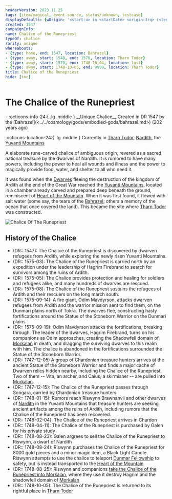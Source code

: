 ```yaml
---
headerVersion: 2023.11.25
tags: [item/magical, event-source, status/unknown, testcase]
displayDefaults: {wOrigin: '<start:u> in <startDate> <origin:3rq> (<length> ago)', dCurrent: ''}
created: 1547
campaignInfo:
name: Chalice of the Runepriest
typeOf: chalice
rarity: unique
whereabouts:
- {type: home, end: 1547, location: Bahrazel}
- {type: away, start: 1548, end: 1570, location: Tharn Todor}
- {type: away, start: 1570, end: 1748-10-04, location: lost}
- {type: away, start: 1748-10-05, end: 9999, location: Tharn Todor}
title: Chalice of the Runepriest
hide: [toc]
---
```


# The Chalice of the Runepriest
<div class="grid cards ext-narrow-margin ext-one-column" markdown>
- :octicons-info-24:{ .lg .middle } __Unique Chalice__  
   Created in DR 1547 by the [Bahrazel](<../../cosmology/gods/embodied-gods/bahrazel.md>) (202 years ago)  
</div>

:octicons-location-24:{ .lg .middle } Currently in [Tharn Todor](<../../gazetteer/greater-dunmar/realms/nardith/tharn-todor.md>), [Nardith](<../../gazetteer/greater-dunmar/realms/nardith/nardith.md>), the [Yuvanti Mountains](<../../gazetteer/greater-dunmar/yuvanti-mountains.md>)


A elaborate rune-carved chalice of ambiguous origin, revered as a sacred national treasure by the dwarves of Nardith. It is rumored to have many powers, including the power to heal all wounds and illness and the power to magically provide food, water, and shelter to all who need it. 

It was found when the [Dwarves](<../../species/children-of-the-embodied-gods/dwarves/dwarves.md>) fleeing the destruction of the kingdom of Ardith at the end of the Great War reached the [Yuvanti Mountains](<../../gazetteer/greater-dunmar/yuvanti-mountains.md>), located in a chamber already carved and prepared deep beneath the ground, reminiscent of [Heart of the Mountain](<../../cosmology/multiverse/spiritual-realms/divine-realms/heart-of-the-mountain.md>). When it was first found, it flowed with salt water (some say, the tears of the [Bahrazel](<../../cosmology/gods/embodied-gods/bahrazel.md>); others a memory of the ocean that once covered the land). This became the site where [Tharn Todor](<../../gazetteer/greater-dunmar/realms/nardith/tharn-todor.md>) was constructed. 

![Chalice Of The Runepriest](../../assets/chalice-of-the-runepriest.png)

## History of the Chalice
- (DR:: 1547): The Chalice of the Runepriest is discovered by dwarven refugees from Ardith, while exploring the newly risen Yuvanti Mountains. 
- (DR:: 1575-03): The Chalice of the Runepriest is carried north by an expedition under the leadership of Hagrim Firebrand to search for survivors among the ruins of Ardith. 
- (DR:: 1575-05): The Chalice provides protection and healing for soldiers and refugees alike, and many hundreds of dwarves are rescued. 
- (DR:: 1575-08): The Chalice of the Runepriest sustains the refugees of Ardith and their rescuers on the long march south.
- (DR:: 1575-09-14): A fire giant, Odim Mavdyrson, attacks dwarven refugees from Ardith and the warrior mission sent to find them, on the Dunmari plains north of Tokra. The dwarves flee, constructing hasty fortifications around the Statue of the Stoneborn Warrior on the Dunmari plains
- (DR:: 1575-09-19): Odim Mavdyrson attacks the fortifications, breaking through. The leader of the dwarves, Hagrim Firebrand, turns on his companions as Odim approaches, creating the Shadowfell domain of [Morkalan](<../../cosmology/multiverse/echo-realms/shadowfell/morkalan.md>) in death, and dragging the surviving dwarves to this realm with him. The chalice is abandoned in the fortifications surrounded the Statue of the Stoneborn Warrior. 
- (DR:: 1747-12-05) A group of Chardonian treasure hunters arrives at the ancient Statue of the Stoneborn Warrior and finds a major cache of Dwarven relics hidden nearby, including the Chalice of the Runepriest. Two of them -- Vita, an archer, and Caius, a skirmisher -- are pulled into [Morkalan](<../../cosmology/multiverse/echo-realms/shadowfell/morkalan.md>).
- (DR:: 1747-12-15): The Chalice of the Runepriest passes through Songara, carried by Chardonian treasure hunters 
- (DR:: 1748-01-15): Rumors reach Riswynn Brawnanvil and other dwarves of [Nardith](<../../gazetteer/greater-dunmar/realms/nardith/nardith.md>) in the Yuvanti Mountains that treasure hunters are seeking ancient artifacts among the ruins of Ardith, including rumors that the Chalice of the Runepriest has been recovered.
- (DR:: 1748-02-04): The Chalice of the Runepriest arrives in Chardon
- (DR:: 1748-04-11): The Chalice of the Runepriest is purchased by Galen for his private study
- (DR:: 1748-08-23): Galen argrees to sell the Chalice of the Runepriest to Riswynn, a dwarf of Nardith
- (DR:: 1748-08-24): Riswynn purchases the Chalice of the Runepriest for 8000 gold pieces and a minor magic item, a Black Light Candle. Riswynn attempts to use the chalice to teleport [Dunmar Fellowship](<../../people/pcs/dunmar-fellowship/dunmar-fellowship.md>) to safety, but is instead transported to the [Heart of the Mountain](<../../cosmology/multiverse/spiritual-realms/divine-realms/heart-of-the-mountain.md>)
- (DR:: 1748-08-25): Riswynn and companions [take the Chalice of the Runepriest into Morkalan](<../../campaigns/dunmari-frontier/session-notes/session-53-54-dufr.md>), where they use it destroy Hagrim and the shadowfell domain of [Morkalan](<../../cosmology/multiverse/echo-realms/shadowfell/morkalan.md>)
- (DR:: 1748-10-05): The Chalice of the Runepriest is returned to its rightful place in [Tharn Todor](<../../gazetteer/greater-dunmar/realms/nardith/tharn-todor.md>)
